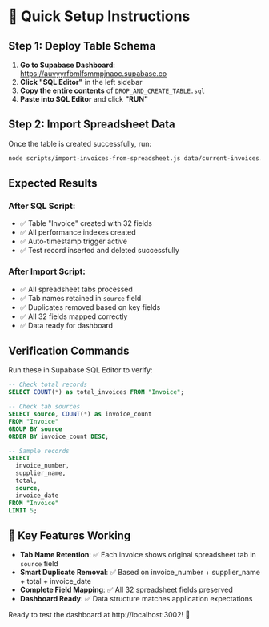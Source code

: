 # 🚀 Quick Setup Instructions

## Step 1: Deploy Table Schema

1. **Go to Supabase Dashboard**: https://auvyyrfbmlfsmmpjnaoc.supabase.co
2. **Click "SQL Editor"** in the left sidebar
3. **Copy the entire contents** of `DROP_AND_CREATE_TABLE.sql`
4. **Paste into SQL Editor** and click **"RUN"**

## Step 2: Import Spreadsheet Data

Once the table is created successfully, run:

```bash
node scripts/import-invoices-from-spreadsheet.js data/current-invoices.xlsx
```

## Expected Results

### After SQL Script:
- ✅ Table "Invoice" created with 32 fields
- ✅ All performance indexes created
- ✅ Auto-timestamp trigger active  
- ✅ Test record inserted and deleted successfully

### After Import Script:
- ✅ All spreadsheet tabs processed
- ✅ Tab names retained in `source` field
- ✅ Duplicates removed based on key fields
- ✅ All 32 fields mapped correctly
- ✅ Data ready for dashboard

## Verification Commands

Run these in Supabase SQL Editor to verify:

```sql
-- Check total records
SELECT COUNT(*) as total_invoices FROM "Invoice";

-- Check tab sources  
SELECT source, COUNT(*) as invoice_count 
FROM "Invoice" 
GROUP BY source 
ORDER BY invoice_count DESC;

-- Sample records
SELECT 
  invoice_number, 
  supplier_name, 
  total, 
  source,
  invoice_date
FROM "Invoice" 
LIMIT 5;
```

## 🎯 Key Features Working

- **Tab Name Retention**: ✅ Each invoice shows original spreadsheet tab in `source` field
- **Smart Duplicate Removal**: ✅ Based on invoice_number + supplier_name + total + invoice_date
- **Complete Field Mapping**: ✅ All 32 spreadsheet fields preserved
- **Dashboard Ready**: ✅ Data structure matches application expectations

Ready to test the dashboard at http://localhost:3002! 🎉